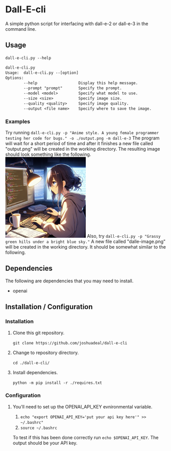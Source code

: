 # Dall-E-cli
A simple python script for interfacing with dall-e-2 or dall-e-3 in the command line.

## Usage
`dall-e-cli.py --help`

```
dall-e-cli.py
Usage:  dall-e-cli.py --[option]
Options:
        --help                  Display this help message.
        --prompt "prompt"       Specify the prompt.
        --model <model>         Specify what model to use.
        --size <size>           Specify image size.
        --quality <quality>     Specify image quality.
        --output <file name>    Specify where to save the image.
```
### Examples
Try running `dall-e-cli.py -p "Anime style. A young female programmer testing her code for bugs." -o ./output.png -m dall-e-3`
The program will wait for a short period of time and after it finishes a new file called "output.png" will be created in the working directory.
The resulting image should look something like the following.
<img src="./example-images/example01.png" alt="This image is an example." width="50%">
Also, try `dall-e-cli.py -p "Grassy green hills under a bright blue sky."`
A new file called "dalle-image.png" will be created in the working directory. It should be somewhat similar to the following.

## Dependencies
The following are dependencies that you may need to install.
- openai

## Installation / Configuration
### Installation
1. Clone this git repository.

	`git clone https://github.com/joshuadeal/dall-e-cli`

1. Change to repository directory.

	`cd ./dall-e-cli/`

1. Install dependencies.

	`python -m pip install -r ./requires.txt`

### Configuration
1. You'll need to set up the OPENAI_API_KEY evnironmental variable.

   1. `echo "export OPENAI_API_KEY='put your api key here'" >> ~/.bashrc"`
   1. `source ~/.bashrc`

   To test if this has been done correctly run ```echo $OPENAI_API_KEY```. The output should be your API key.
